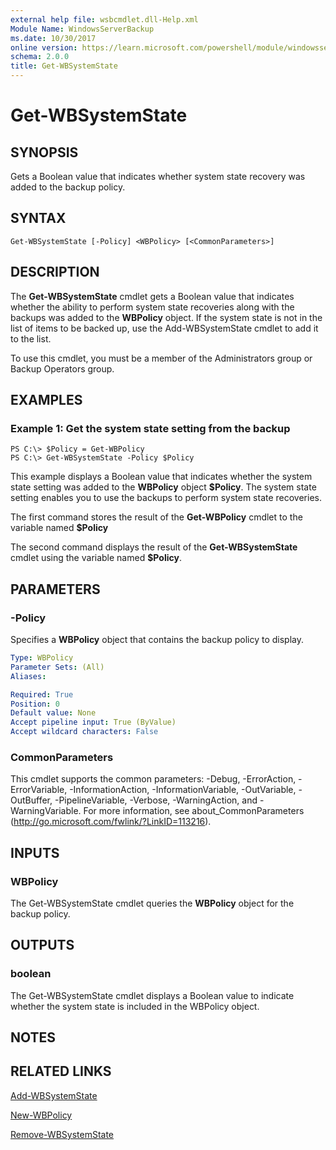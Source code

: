 ```yaml
---
external help file: wsbcmdlet.dll-Help.xml
Module Name: WindowsServerBackup
ms.date: 10/30/2017
online version: https://learn.microsoft.com/powershell/module/windowsserverbackup/get-wbsystemstate?view=windowsserver2012r2-ps&wt.mc_id=ps-gethelp
schema: 2.0.0
title: Get-WBSystemState
---
```


# Get-WBSystemState

## SYNOPSIS
Gets a Boolean value that indicates whether system state recovery was added to the backup policy.

## SYNTAX

```
Get-WBSystemState [-Policy] <WBPolicy> [<CommonParameters>]
```

## DESCRIPTION
The **Get-WBSystemState** cmdlet gets a Boolean value that indicates whether the ability to perform system state recoveries along with the backups was added to the **WBPolicy** object.
If the system state is not in the list of items to be backed up, use the Add-WBSystemState cmdlet to add it to the list.

To use this cmdlet, you must be a member of the Administrators group or Backup Operators group.

## EXAMPLES

### Example 1: Get the system state setting from the backup
```
PS C:\> $Policy = Get-WBPolicy
PS C:\> Get-WBSystemState -Policy $Policy
```

This example displays a Boolean value that indicates whether the system state setting was added to the **WBPolicy** object **$Policy**.
The system state setting enables you to use the backups to perform system state recoveries.

The first command stores the result of the **Get-WBPolicy** cmdlet to the variable named **$Policy**

The second command displays the result of the **Get-WBSystemState** cmdlet using the variable named **$Policy**.

## PARAMETERS

### -Policy
Specifies a **WBPolicy** object that contains the backup policy to display.

```yaml
Type: WBPolicy
Parameter Sets: (All)
Aliases: 

Required: True
Position: 0
Default value: None
Accept pipeline input: True (ByValue)
Accept wildcard characters: False
```

### CommonParameters
This cmdlet supports the common parameters: -Debug, -ErrorAction, -ErrorVariable, -InformationAction, -InformationVariable, -OutVariable, -OutBuffer, -PipelineVariable, -Verbose, -WarningAction, and -WarningVariable. For more information, see about_CommonParameters (http://go.microsoft.com/fwlink/?LinkID=113216).

## INPUTS

### WBPolicy
The Get-WBSystemState cmdlet queries the **WBPolicy** object for the backup policy.

## OUTPUTS

### boolean
The Get-WBSystemState cmdlet displays a Boolean value to indicate whether the system state is included in the WBPolicy object.

## NOTES

## RELATED LINKS

[Add-WBSystemState](./Add-WBSystemState.md)

[New-WBPolicy](./New-WBPolicy.md)

[Remove-WBSystemState](./Remove-WBSystemState.md)

